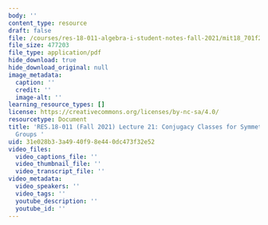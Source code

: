 ```yaml
---
body: ''
content_type: resource
draft: false
file: /courses/res-18-011-algebra-i-student-notes-fall-2021/mit18_701f21_lec21.pdf
file_size: 477203
file_type: application/pdf
hide_download: true
hide_download_original: null
image_metadata:
  caption: ''
  credit: ''
  image-alt: ''
learning_resource_types: []
license: https://creativecommons.org/licenses/by-nc-sa/4.0/
resourcetype: Document
title: 'RES.18-011 (Fall 2021) Lecture 21: Conjugacy Classes for Symmetric and Alternating
  Groups '
uid: 31e028b3-3a49-40f9-8e44-0dc473f32e52
video_files:
  video_captions_file: ''
  video_thumbnail_file: ''
  video_transcript_file: ''
video_metadata:
  video_speakers: ''
  video_tags: ''
  youtube_description: ''
  youtube_id: ''
---
```

